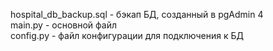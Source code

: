 hospital_db_backup.sql - бэкап БД, созданный в pgAdmin 4<br/> 
main.py - основной файл<br/> 
config.py - файл конфигурации для подключения к БД
